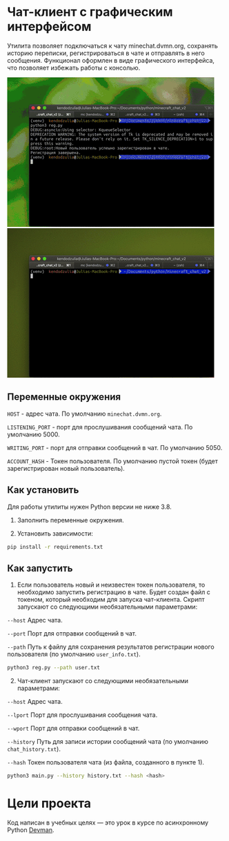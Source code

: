 # Чат-клиент с графическим интерфейсом

Утилита позволяет подключаться к чату minechat.dvmn.org, сохранять историю переписки, регистрироваться в чате и отправлять в него сообщения. Функционал оформлен в виде графического интерфейса, что позволяет избежать работы с консолью.

![](chat_demo.gif)![](reg_demo.gif)


## Переменные окружения

`HOST` - адрес чата. По умолчанию `minechat.dvmn.org`.

`LISTENING_PORT` - порт для прослушивания сообщений чата. По умолчанию 5000.

`WRITING_PORT` - порт для отправки сообщений в чат. По умолчанию 5050.

`ACCOUNT_HASH` - Токен пользователя. По умолчанию пустой токен (будет зарегистрирован новый пользователь).


## Как установить

Для работы утилиты нужен Python версии не ниже 3.8.

1. Заполнить переменные окружения.

2. Установить зависимости:

```bash
pip install -r requirements.txt
```


## Как запустить

1. Если пользователь новый и неизвестен токен пользователя, то необходимо запустить регистрацию в чате. Будет создан файл с токеном, который необходим для запуска чат-клиента. Скрипт запускают со следующими необязательными параметрами:

`--host`    Адрес чата.

`--port`    Порт для отправки сообщений в чат.

`--path`    Путь к файлу для сохранения результатов регистрации нового пользователя (по умолчанию `user_info.txt`).

```bash
python3 reg.py --path user.txt
```
 

2. Чат-клиент запускают со следующими необязательными параметрами:

`--host`     Адрес чата.

`--lport`    Порт для прослушивания сообщения чата.

`--wport`    Порт для отправки сообщений в чат.

`--history`  Путь для записи истории сообщений чата (по умолчанию `chat_history.txt`).

`--hash`     Токен пользователя чата (из файла, созданного в пункте 1).

```bash
python3 main.py --history history.txt --hash <hash>
```


# Цели проекта

Код написан в учебных целях — это урок в курсе по асинхронному Python [Devman](https://dvmn.org).